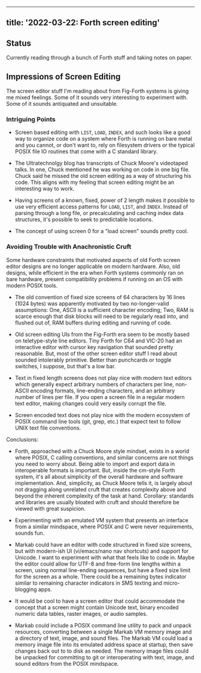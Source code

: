 <!--
Copyright (c) 2022 Sam Blenny
SPDX-License-Identifier: CC-BY-NC-SA-4.0
-->

---
title: '2022-03-22: Forth screen editing'
---

## Status

Currently reading through a bunch of Forth stuff and taking notes on paper.


## Impressions of Screen Editing

The screen editor stuff I'm reading about from Fig-Forth systems is giving me
mixed feelings. Some of it sounds very interesting to experiment with. Some of
it sounds antiquated and unsuitable.


### Intriguing Points

- Screen based editing with `LIST`, `LOAD`, `INDEX`, and such looks like a good
  way to organize code on a system where Forth is running on bare metal and you
  cannot, or don't want to, rely on filesystem drivers or the typical POSIX
  file IO routines that come with a C standard library.

- The Ultratechnolgy blog has transcripts of Chuck Moore's videotaped talks. In
  one, Chuck mentioned he was working on code in one big file. Chuck said he
  missed the old screen editing as a way of structuring his code. This aligns
  with my feeling that screen editing might be an interesting way to work.

- Having screens of a known, fixed, power of 2 length makes it possible to use
  very efficient access patterns for `LOAD`, `LIST`, and `INDEX`. Instead of
  parsing through a long file, or precalculating and caching index data
  structures, it's possible to seek to predictable locations.

- The concept of using screen 0 for a "load screen" sounds pretty cool.


### Avoiding Trouble with Anachronistic Cruft

Some hardware constraints that motivated aspects of old Forth screen editor
designs are no longer applicable on modern hardware. Also, old designs, while
efficient in the era when Forth systems commonly ran on bare hardware, present
compatibility problems if running on an OS with modern POSIX tools.

- The old convention of fixed size screens of 64 characters by 16 lines (1024
  bytes) was apparently motivated by two no-longer-valid assumptions: One,
  ASCII is a sufficient character encoding; Two, RAM is scarce enough that disk
  blocks will need to be regularly read into, and flushed out of, RAM buffers
  during editing and running of code.

- Old screen editing UIs from the Fig-Forth era seem to be mostly based on
  teletype-style line editors. Tiny Forth for C64 and VIC-20 had an interactive
  editor with cursor key navigation that sounded pretty reasonable. But, most
  of the other screen editor stuff I read about sounded intolerably primitive.
  Better than punchcards or toggle switches, I suppose, but that's a low bar.

- Text in fixed length screens does not play nice with modern text editors
  which generally expect arbitrary numbers of characters per line, non-ASCII
  encoding formats, line-ending characters, and an arbitrary number of lines
  per file. If you open a screen file in a regular modern text editor, making
  changes could very easily corrupt the file.

- Screen encoded text does not play nice with the modern ecosystem of POSIX
  command line tools (git, grep, etc.) that expect text to follow UNIX text file
  conventions.


Conclusions:

- Forth, approached with a Chuck Moore style mindset, exists in a world where
  POSIX, C calling conventions, and similar concerns are not things you need to
  worry about. Being able to import and export data in interoperable formats is
  important. But, inside the cm-style Forth system, it's all about simplicity
  of the overall hardware and software implementation. And, simplicity, as
  Chuck Moore tells it, is largely about not dragging along unrelated cruft
  that creates complexity above and beyond the inherent complexity of the task
  at hand. Corollary: standards and libraries are usually bloated with cruft
  and should therefore be viewed with great suspicion.

- Experimenting with an emulated VM system that presents an interface from a
  similar mindspace, where POSIX and C were never requirements, sounds fun.

- Markab could have an editor with code structured in fixed size screens, but
  with modern-ish UI (vi/emacs/nano nav shortcuts) and support for Unicode. I
  want to experiment with what that feels like to code in. Maybe the editor
  could allow for UTF-8 and free-form line lengths within a screen, using
  normal line-ending sequences, but have a fixed size limit for the screen as a
  whole. There could be a remaining bytes indicator similar to remaining
  character indicators in SMS texting and micro-blogging apps.

- It would be cool to have a screen editor that could accommodate the concept
  that a screen might contain Unicode text, binary encoded numeric data tables,
  raster images, or audio samples.

- Markab could include a POSIX command line utility to pack and unpack
  resources, converting between a single Markab VM memory image and a directory
  of text, image, and sound files. The Markab VM could load a memory image file
  into its emulated address space at startup, then save changes back out to to
  disk as needed. The memory image files could be unpacked for committing to
  git or interoperating with text, image, and sound editors from the POSIX
  mindspace.

